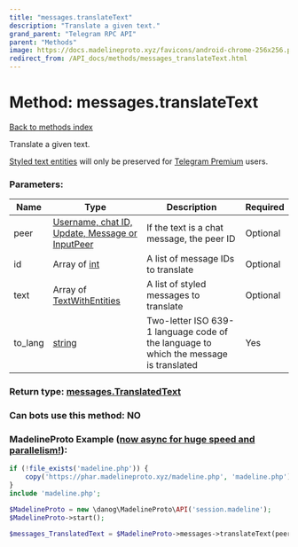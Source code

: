 ```yaml
---
title: "messages.translateText"
description: "Translate a given text."
grand_parent: "Telegram RPC API"
parent: "Methods"
image: https://docs.madelineproto.xyz/favicons/android-chrome-256x256.png
redirect_from: /API_docs/methods/messages_translateText.html
---
```

# Method: messages.translateText
[Back to methods index](index.html)



Translate a given text.

[Styled text entities](https://core.telegram.org/api/entities) will only be preserved for [Telegram Premium](https://core.telegram.org/api/premium) users.

### Parameters:

| Name     |    Type       | Description | Required |
|----------|---------------|-------------|----------|
|peer|[Username, chat ID, Update, Message or InputPeer](/API_docs/types/InputPeer.html) | If the text is a chat message, the peer ID | Optional|
|id|Array of [int](/API_docs/types/int.html) | A list of message IDs to translate | Optional|
|text|Array of [TextWithEntities](/API_docs/types/TextWithEntities.html) | A list of styled messages to translate | Optional|
|to\_lang|[string](/API_docs/types/string.html) | Two-letter ISO 639-1 language code of the language to which the message is translated | Yes|


### Return type: [messages.TranslatedText](/API_docs/types/messages.TranslatedText.html)

### Can bots use this method: **NO**


### MadelineProto Example ([now async for huge speed and parallelism!](https://docs.madelineproto.xyz/docs/ASYNC.html)):


```php
if (!file_exists('madeline.php')) {
    copy('https://phar.madelineproto.xyz/madeline.php', 'madeline.php');
}
include 'madeline.php';

$MadelineProto = new \danog\MadelineProto\API('session.madeline');
$MadelineProto->start();

$messages_TranslatedText = $MadelineProto->messages->translateText(peer: InputPeer, id: [int, int], text: [TextWithEntities, TextWithEntities], to_lang: 'string', );
```

